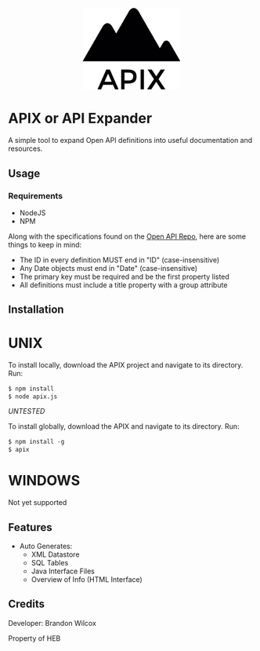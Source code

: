 <p align="center">
  <img src="./apix_logo.png" width="200" />
</p>

# APIX or API Expander

A simple tool to expand Open API definitions into useful documentation and resources.

## Usage
### Requirements
+ NodeJS
+ NPM

Along with the specifications found on the [Open API Repo](https://github.com/OAI/OpenAPI-Specification), here are some things to keep in mind:
+ The ID in every definition MUST end in "ID" (case-insensitive)
+ Any Date objects must end in "Date" (case-insensitive)
+ The primary key must be required and be the first property listed
+ All definitions must include a title property with a group attribute

## Installation
# UNIX
To install locally, download the APIX project and navigate to its directory. Run:

    $ npm install
    $ node apix.js

*UNTESTED*

To install globally, download the APIX and navigate to its directory. Run:

    $ npm install -g
    $ apix

# WINDOWS
Not yet supported

## Features
+ Auto Generates:
    + XML Datastore
    + SQL Tables
    + Java Interface Files
    + Overview of Info (HTML Interface)

## Credits

Developer: Brandon Wilcox

Property of HEB
